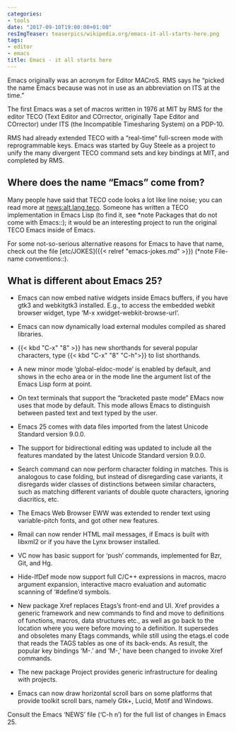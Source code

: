 ```yaml
---
categories:
- tools
date: "2017-09-10T19:00:00+01:00"
resImgTeaser: teaserpics/wikipedia.org/emacs-it-all-starts-here.png
tags:
- editor
- emacs
title: Emacs - it all starts here
---
```



Emacs originally was an acronym for Editor MACroS. RMS says he
“picked the name Emacs because <E> was not in use as an abbreviation
on ITS at the time.” 

The first Emacs was a set of macros written in 1976 at MIT by RMS for
the editor TECO (Text Editor and COrrector, originally Tape Editor and
COrrector) under ITS (the Incompatible Timesharing System) on a
PDP-10. 

<!--more-->

RMS had already extended TECO with a “real-time” full-screen mode with
reprogrammable keys. Emacs was started by Guy Steele as a project to
unify the many divergent TECO command sets and key bindings at MIT,
and completed by RMS.


## Where does the name “Emacs” come from?
Many people have said that TECO code looks a lot like line noise; you
can read more at <news:alt.lang.teco>. Someone has written a TECO
implementation in Emacs Lisp (to find it, see *note Packages that do
not come with Emacs::); it would be an interesting project to run the
original TECO Emacs inside of Emacs.

For some not-so-serious alternative reasons for Emacs to have that
name, check out the file [etc/JOKES]({{< relref "emacs-jokes.md" >}})
(*note File-name conventions::).



## What is different about Emacs 25?

* Emacs can now embed native widgets inside Emacs buffers, if you
  have gtk3 and webkitgtk3 installed.  E.g., to access the embedded
  webkit browser widget, type ‘M-x xwidget-webkit-browse-url’.

* Emacs can now dynamically load external modules compiled as shared
  libraries.
 
* {{< kbd "C-x" "8" >}} has new shorthands for several popular characters, type
  {{< kbd "C-x" "8" "C-h">}} to list shorthands.

* A new minor mode ‘global-eldoc-mode’ is enabled by default, and
  shows in the echo area or in the mode line the argument list of the
  Emacs Lisp form at point.

* On text terminals that support the “bracketed paste mode” EMacs now
  uses that mode by default.  This mode allows Emacs to distinguish
  between pasted text and text typed by the user.

* Emacs 25 comes with data files imported from the latest Unicode
  Standard version 9.0.0.

* The support for bidirectional editing was updated to include all
  the features mandated by the latest Unicode Standard version 9.0.0.

* Search command can now perform character folding in matches.  This
  is analogous to case folding, but instead of disregarding case
  variants, it disregards wider classes of distinctions between
  similar characters, such as matching different variants of double
  quote characters, ignoring diacritics, etc.

* The Emacs Web Browser EWW was extended to render text using
  variable-pitch fonts, and got other new features.

* Rmail can now render HTML mail messages, if Emacs is built with
  libxml2 or if you have the Lynx browser installed.

* VC now has basic support for ‘push’ commands, implemented for Bzr,
  Git, and Hg.

* Hide-IfDef mode now support full C/C++ expressions in macros, macro
  argument expansion, interactive macro evaluation and automatic
  scanning of ‘#define’d symbols.

* New package Xref replaces Etags’s front-end and UI. Xref provides a
  generic framework and new commands to find and move to definitions
  of functions, macros, data structures etc., as well as go back to
  the location where you were before moving to a definition.  It
  supersedes and obsoletes many Etags commands, while still using the
  etags.el code that reads the TAGS tables as one of its back-ends.
  As result, the popular key bindings ‘M-.’ and ‘M-,’ have been
  changed to invoke Xref commands.

* The new package Project provides generic infrastructure for dealing
  with projects.

* Emacs can now draw horizontal scroll bars on some platforms that
  provide toolkit scroll bars, namely Gtk+, Lucid, Motif and Windows.

Consult the Emacs ‘NEWS’ file (‘C-h n’) for the full list of changes in Emacs 25.

